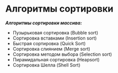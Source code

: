 # Алгоритмы сортировки

_**Алгоритмы сортировки массива:**_

* Пузырьковая сортировка (Bubble sort)
* Сортировка вставками (Insertion sort)
* Быстрая сортировка (Quick Sort)
* Сортировка слиянием (Merge sort)
* Сортировка методом выбора (Selection sort)
* Пирамидальная сортировка (Heapsort)
* Сортировка Шелла (Shell Sort)
